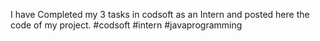 I have Completed my 3 tasks in codsoft as an Intern and posted here the code of my project.
#codsoft #intern #javaprogramming
